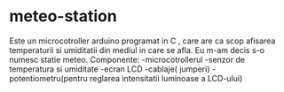 # meteo-station

Este un microcotroller arduino  programat in C , care are ca scop afisarea temperaturii si umiditatii din mediul in care se afla.
Eu m-am decis s-o numesc statie meteo.
Componente: -microcotrollerul
            -senzor de temperatura si umiditate
            -ecran LCD
            -cablaje( jumperi)
            -potentiometru(pentru reglarea intensitatii luminoase a LCD-ului)
